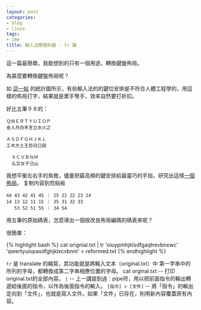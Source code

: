 ```yaml
---
layout: post
categories:
- blog
- linux
tags:
- ime
title: 輸入法開發利器 - tr 篇
---
```


這一篇最簡單。我能想到的只有一個用途，轉換鍵盤佈局。

為甚麼要轉換鍵盤佈局呢？

如 [這一帖](http://www.pkucn.com/viewthread.php?tid=270077) 的統計圖所示，有些輸入法的的鍵位安排是不符合人體工程學的，用這樣的佈局打字，結果就是累手彆手，效率自然要打折扣。

好比五筆９８的：


	ＱＷＥＲＴＹＵＩＯＰ
	金人月白禾言立水火之
	
	ＡＳＤＦＧＨＪＫＬ
	工木大土王目日口田
	
	  ＸＣＶＢＮＭ
	  幺又女子己山
	
我想平衡左右手的負擔，儘量把最高頻的鍵安排給最靈巧的手指，研究出這樣[一個佈局](http://www.pkucn.com/viewthread.php?tid=270129)。
复制内容到剪贴板

    44 43 42 41 45 ｜ 25 21 22 23 24
    14 13 12 11 15 ｜ 35 31 32 33 
       53 52 51 55 ｜ 34 54

用五筆的原始碼表，怎麼導出一個按改良佈局編碼的碼表來呢？

很簡單：

{% highlight bash %}
cat orignial.txt | tr 'oiuypmhjklsdfgaqtrevbnxwc' 'qwertyuiopasdfghjklxcvbnm' > reformed.txt
{% endhighlight %}

`tr` 是 translate 的縮寫，其功能就是將輸入文本（original.txt）中 第一字串中的所列的字母，都轉換成第二字串相應位置的字母。 
cat orginal.txt -- 打印 original.txt的全部內容。 
`|` -- 上一講提到過：pipe符，用以把前面指令的輸出轉遞給後面的指令，以作為後面指令的輸入。
`[指令] > [文件]` -- 將「指令」的輸出定向到「文件」，也就是寫入文件。如果「文件」已存在，則用新內容覆蓋原有內容。
